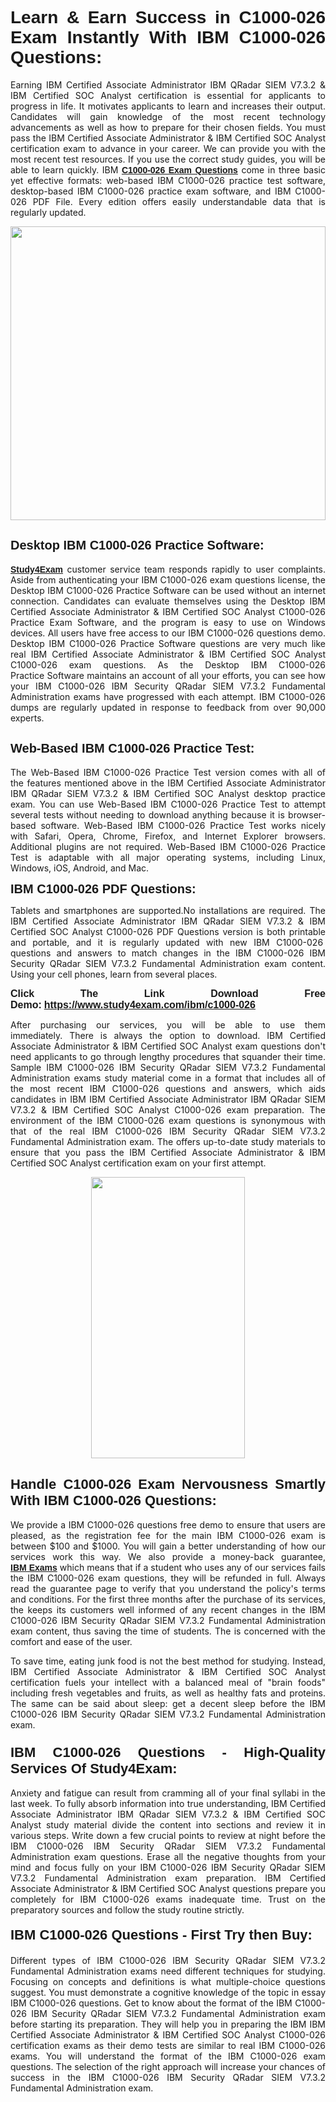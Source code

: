 <h1 style="text-align: justify;"><span style="font-family:Tahoma,Geneva,sans-serif;"><strong>Learn & Earn Success in C1000-026 Exam Instantly With IBM C1000-026 Questions:</strong></span></h1>

<p style="text-align: justify;">Earning IBM Certified Associate Administrator IBM QRadar SIEM V7.3.2 & IBM Certified SOC Analyst certification is essential for applicants to progress in life. It motivates applicants to learn and increases their output. Candidates will gain knowledge of the most recent technology advancements as well as how to prepare for their chosen fields. You must pass the IBM Certified Associate Administrator & IBM Certified SOC Analyst certification exam to advance in your career. We can provide you with the most recent test resources. If you use the correct study guides, you will be able to learn quickly. IBM <a href="https://www.study4exam.com/ibm/c1000-026" target="_blank"><span style="font-family:Tahoma,Geneva,sans-serif;"><strong>C1000-026 Exam Questions</strong></span></a> come in three basic yet effective formats: web-based IBM C1000-026 practice test software, desktop-based IBM C1000-026 practice exam software, and IBM C1000-026 PDF File. Every edition offers easily understandable data that is regularly updated.</p>

<p style="text-align: justify;"><a href="https://www.study4exam.com/ibm/c1000-026" target="_blank"><img alt="" src="https://lh3.googleusercontent.com/pw/AM-JKLVq_oPqfp0-n5zn4yqAoyjjcA2yO-jT5Cm68rj_xPcdsmakSaLzyxJ8unsRMKMdGkmOINvzyM17CwNHdrz3aK03FYcCewHDEYJs7lAvJLcrBifJ5qSpkhSIJgPhz-7dSY7ixq9ev6p4G2ds_VnujUaf=w1366-h530-no?authuser=0" style="width: 100%; height: 470px;" /></a></p>

<h2 style="text-align: justify;"><span style="font-family:Tahoma,Geneva,sans-serif;"><strong><span style="font-size:20px;">Desktop IBM C1000-026 Practice Software:</span></strong></span></h2>

<p style="text-align: justify;"><a href="https://www.study4exam.com/" target="_blank"><span style="font-family:Tahoma,Geneva,sans-serif;"><strong>Study4Exam</strong></span></a> customer service team responds rapidly to user complaints. Aside from authenticating your IBM C1000-026 exam questions license, the Desktop IBM C1000-026 Practice Software can be used without an internet connection. Candidates can evaluate themselves using the Desktop IBM Certified Associate Administrator & IBM Certified SOC Analyst C1000-026 Practice Exam Software, and the program is easy to use on Windows devices. All users have free access to our IBM C1000-026 questions demo. Desktop IBM C1000-026 Practice Software questions are very much like real IBM Certified Associate Administrator & IBM Certified SOC Analyst C1000-026 exam questions. As the Desktop IBM C1000-026 Practice Software maintains an account of all your efforts, you can see how your IBM C1000-026 IBM Security QRadar SIEM V7.3.2 Fundamental Administration exams have progressed with each attempt. IBM C1000-026 dumps are regularly updated in response to feedback from over 90,000 experts.</p>

<h2 style="text-align: justify;"><strong><span style="font-family:Tahoma,Geneva,sans-serif;"><span style="font-size:20px;">Web-Based IBM C1000-026 Practice Test:</span></span></strong></h2>

<p style="text-align: justify;">The Web-Based IBM C1000-026 Practice Test version comes with all of the features mentioned above in the IBM Certified Associate Administrator IBM QRadar SIEM V7.3.2 & IBM Certified SOC Analyst desktop practice exam. You can use Web-Based IBM C1000-026 Practice Test to attempt several tests without needing to download anything because it is browser-based software. Web-Based IBM C1000-026 Practice Test works nicely with Safari, Opera, Chrome, Firefox, and Internet Explorer browsers. Additional plugins are not required. Web-Based IBM C1000-026 Practice Test is adaptable with all major operating systems, including Linux, Windows, iOS, Android, and Mac.</p>

<p style="text-align: justify;"><strong><span style="font-family:Tahoma,Geneva,sans-serif;"><span style="font-size:20px;">IBM C1000-026 PDF Questions:</span></span></strong></p>

<p style="text-align: justify;">Tablets and smartphones are supported.No installations are required. The IBM Certified Associate Administrator IBM QRadar SIEM V7.3.2 & IBM Certified SOC Analyst C1000-026 PDF Questions version is both printable and portable, and it is regularly updated with new IBM C1000-026  questions and answers to match changes in the IBM C1000-026 IBM Security QRadar SIEM V7.3.2 Fundamental Administration exam content. Using your cell phones, learn from several places.</p>

<p style="text-align: justify;"><strong><span style="font-size:16px;"><span style="font-family:Tahoma,Geneva,sans-serif;">Click The Link Download Free Demo:</span></span></strong> <strong><span style="font-size:16px;"><span style="font-family:Tahoma,Geneva,sans-serif;"><a href="https://www.study4exam.com/ibm/c1000-026" target="_blank">https://www.study4exam.com/ibm/c1000-026</a></span></span></strong></p>

<p style="text-align: justify;">After purchasing our services, you will be able to use them immediately. There is always the option to download. IBM Certified Associate Administrator & IBM Certified SOC Analyst exam questions don't need applicants to go through lengthy procedures that squander their time. Sample IBM C1000-026 IBM Security QRadar SIEM V7.3.2 Fundamental Administration exams study material come in a format that includes all of the most recent IBM C1000-026 questions and answers, which aids candidates in IBM IBM Certified Associate Administrator IBM QRadar SIEM V7.3.2 & IBM Certified SOC Analyst C1000-026 exam preparation. The environment of the IBM C1000-026 exam questions is synonymous with that of the real IBM C1000-026 IBM Security QRadar SIEM V7.3.2 Fundamental Administration exam. The offers up-to-date study materials to ensure that you pass the IBM Certified Associate Administrator & IBM Certified SOC Analyst certification exam on your first attempt.</p>

<p style="text-align: center;"><a href="https://www.study4exam.com/ibm/c1000-026" target="_blank"><img alt="" src="https://lh3.googleusercontent.com/pw/AM-JKLXfNjhwPiMVy0ctVShSUYpvTBudxxEKSjIvWyQcQ4fkjC7tw4fAHzQCxVumweZ4lZywWu345GH-ksy4ecL_MjJ_HOMVvBbLXRtkP9fACCrcmZAb4vVtcna_wHGfpzNHbsqs91m4DXRGfOMJpFZl-Ci9=w650-h649-no?authuser=0" style="width: 70%; height: 450px;" /></a></p>

<h2 style="text-align: justify;"><strong><span style="font-size:22px;"><span style="font-family:Tahoma,Geneva,sans-serif;">Handle C1000-026 Exam Nervousness Smartly With IBM C1000-026 Questions:</span></span></strong></h2>

<p style="text-align: justify;">We provide a IBM C1000-026 questions free demo to ensure that users are pleased, as the registration fee for the main IBM C1000-026 exam is between $100 and $1000. You will gain a better understanding of how our services work this way. We also provide a money-back guarantee, <a href="https://www.study4exam.com/ibm-exams" target="_blank"><span style="font-family:Tahoma,Geneva,sans-serif;"><strong>IBM Exams</strong></span></a> which means that if a student who uses any of our services fails the IBM C1000-026 exam questions, they will be refunded in full. Always read the guarantee page to verify that you understand the policy's terms and conditions. For the first three months after the purchase of its services, the keeps its customers well informed of any recent changes in the IBM C1000-026 IBM Security QRadar SIEM V7.3.2 Fundamental Administration exam content, thus saving the time of students. The is concerned with the comfort and ease of the user.</p>

<p style="text-align: justify;">To save time, eating junk food is not the best method for studying. Instead, IBM Certified Associate Administrator & IBM Certified SOC Analyst certification fuels your intellect with a balanced meal of "brain foods" including fresh vegetables and fruits, as well as healthy fats and proteins. The same can be said about sleep: get a decent sleep before the IBM C1000-026 IBM Security QRadar SIEM V7.3.2 Fundamental Administration exam.</p>

<h3 style="text-align: justify;"><span style="font-family:Tahoma,Geneva,sans-serif;"><strong><span style="font-size:22px;">IBM C1000-026 Questions - High-Quality Services Of Study4Exam:</span></strong></span></h3>

<p style="text-align: justify;">Anxiety and fatigue can result from cramming all of your final syllabi in the last week. To fully absorb information into true understanding, IBM Certified Associate Administrator IBM QRadar SIEM V7.3.2 & IBM Certified SOC Analyst study material divide the content into sections and review it in various steps. Write down a few crucial points to review at night before the IBM C1000-026 IBM Security QRadar SIEM V7.3.2 Fundamental Administration exam questions. Erase all the negative thoughts from your mind and focus fully on your IBM C1000-026 IBM Security QRadar SIEM V7.3.2 Fundamental Administration exam preparation. IBM Certified Associate Administrator & IBM Certified SOC Analyst questions prepare you completely for IBM C1000-026 exams inadequate time. Trust on the preparatory sources and follow the study routine strictly. </p>

<h4 style="text-align: justify;"><span style="font-family:Tahoma,Geneva,sans-serif;"><strong><span style="font-size:22px;">IBM C1000-026 Questions - First Try then Buy:</span></strong></span></h4>

<p style="text-align: justify;">Different types of IBM C1000-026 IBM Security QRadar SIEM V7.3.2 Fundamental Administration exams need different techniques for studying. Focusing on concepts and definitions is what multiple-choice questions suggest. You must demonstrate a cognitive knowledge of the topic in essay IBM C1000-026 questions. Get to know about the format of the IBM C1000-026 IBM Security QRadar SIEM V7.3.2 Fundamental Administration exam before starting its preparation. They will help you in preparing the IBM IBM Certified Associate Administrator & IBM Certified SOC Analyst C1000-026 certification exams as their demo tests are similar to real IBM C1000-026 exams. You will understand the format of the IBM C1000-026 exam questions. The selection of the right approach will increase your chances of success in the IBM C1000-026 IBM Security QRadar SIEM V7.3.2 Fundamental Administration exam.</p>
